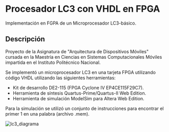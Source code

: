 # Procesador LC3 con VHDL en FPGA

Implementación en FGPA de un Microprocesador LC3-básico.


## Descripción

Proyecto de la Asignatura de "Arquitectura de Dispositivos Móviles" cursada en la Maestría en Ciencias en Sistemas Computacionales Móviles impartida en el Instituto Politécnico Nacional.

Se implementó un microprocesador LC3 en una tarjeta FPGA utilizando código VHDL utilizando las siguientes herramientas:

* Kit de desarrollo DE2-115 (FPGA Cyclone IV EP4CE115F29C7).
* Herramienta de síntesis Quartus-Prime/Quartus-II Web Edition.
* Herramienta de simulación ModelSim para Altera Web Edition.

Para la simulación se utilizó un conjunto de instrucciones para encontrar el primer 1 en una palabra (archivo .mem).


![lc3_diagrama](https://user-images.githubusercontent.com/58958653/71551556-be7b7900-29af-11ea-9876-24fb05c75103.png)
